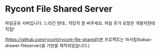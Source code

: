 # Rycont File Shared Server

파일공유 서버입니다. 느리긴 한데.. 적당히 잘 써주세요. 파일 추가 요청은 개발자한테 직접!


[https://github.com/rycont/rycont-file-shared](본 프로젝트는 파서랍(kakao-drawer-fileserver)을 기반을 제작되었습니다.)
